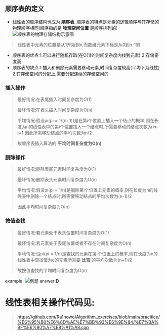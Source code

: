 ## 顺序表的定义
- 线性表的顺序结构也成为 __顺序表__, 顺序表的特点是元素的逻辑顺序与其存储的物理顺序相同(顺序指的是 __物理空间位置__ 是顺序排列的)
![顺序表的物理存储结构示意图](https://img.picui.cn/free/2024/09/20/66ecf9fa2c08b.jpg)
> 线性表中元素的位置是从1开始到n,而数组元素下标是从0到n-1的
- 顺序表的优点:1.可以进行随机存取(在O(1)的时间复杂度内找到元素) 2.存储密度高
- 顺序表的缺点:1.插入和删除元素需要移动元素,时间复杂度较高(平均下为线性) 2.在存储空间的分配上,需要分配连续的存储空间的

### 插入操作
> 最好情况:在表尾插入时间复杂度为O(1)
> 
> 最坏情况:在表头插入时间复杂度为O(n)
>
> 平均情况:假设pi(pi = 1/(n+1))是在第i个位置上插入一个结点的概率,则在长度为n的线性表中的第i个位置插入一个结点时,所需要移动的结点次数为 __n-i+1__ 因此所需移动结点的平均次数为n/2
> 
> 故顺序表插入算法的 __平均时间复杂度为O(n)__
### 删除操作
> 最好情况:删除表尾元素时间复杂度为O(1)
>
> 最坏情况:删除表头元素时间复杂度为O(n)
>
> 平均情况:假设pi(pi = 1/n)是删除第i个位置上元素的概率,则在长度为n的线性表中删除一个结点时,所需要移动结点的平均次数为(n-1)/2
>
> 因此平均时间复杂度为O(n)
### 按值查找
> 最好情况:若元素处于表头位置时间复杂度为O(1)
>
> 最坏情况:若元素处于表尾位置或者不存在时间复杂度为O(n)
>
> 平均情况:设pi(pi = 1/n)是查找的元素在第i个位置上的概率,则在长度为n的线性表中查找值为e的元素所需要 __比较__ 的平均次数为(n+1)/2
>
> 故按值查找的平均时间复杂度为O(n) 

example:
![例题](https://img.picui.cn/free/2024/09/20/66ed05a7e64f7.jpg)
answer:__D__
# 线性表相关操作代码见:
>https://github.com/Ra1nowo/Algorithm_exercises/blob/main/pracitice/%E6%95%B0%E6%8D%AE%E7%BB%93%E6%9E%84/%E7%BA%BF%E6%80%A7%E8%A1%A8.cpp